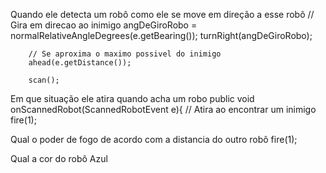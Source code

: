 Quando ele detecta um robô como ele se move em direção a esse robô
		// Gira em direcao ao inimigo
		angDeGiroRobo = normalRelativeAngleDegrees(e.getBearing());
		turnRight(angDeGiroRobo);
		
		// Se aproxima o maximo possivel do inimigo
		ahead(e.getDistance());

		scan();

  
Em que situação ele atira quando acha um robo
	public void onScannedRobot(ScannedRobotEvent e){
		// Atira ao encontrar um inimigo
		fire(1);


Qual o poder de fogo de acordo com a distancia do outro robô
fire(1);


Qual a cor do robô
Azul
